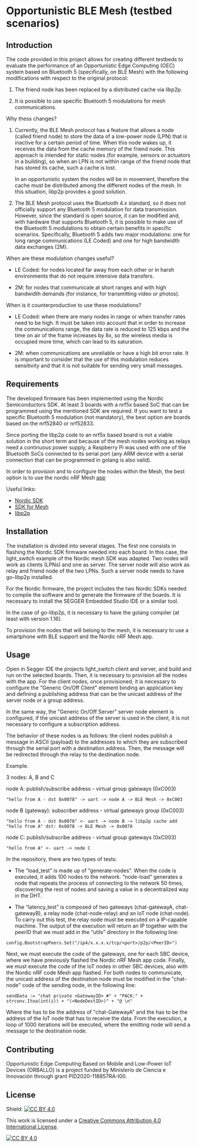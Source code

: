 # Opportunistic BLE Mesh (testbed scenarios)



## Introduction

The code provided in this project allows for creating different testbeds to evaluate the performance of an Opportunistic Edge Computing (OEC) system based on Bluetooth 5 (specifically, on BLE Mesh) with the following modifications with respect to the original protocol:

1. The friend node has been replaced by a distributed cache via libp2p.

2. It is possible to use specific Bluetooth 5 modulations for mesh communications.

Why thess changes?

1. Currently, the BLE Mesh protocol has a feature that allows a node (called friend node) to store the data of a low-power node (LPN) that is inactive for a certain period of time. When this node wakes up, it receives the data from the cache memory of the friend node. This approach is intended for static nodes (for example, sensors or actuators in a building), so when an LPN is not within range of the friend node that has stored its cache, such a cache is lost.

    In an opportunistic system the nodes will be in movement, therefore the cache must be distributed among the different nodes of the mesh. In this situation, libp2p provides a good solution.


2. The BLE Mesh protocol uses the Bluetooth 4.x standard, so it does not officially support any Bluetooth 5 modulation for data transmission. However, since the standard is open source, it can be modified and, with hardware that supports Bluetooth 5, it is possible to make use of the Bluetooth 5 modulations to obtain certain benefits in specific scenarios. Specifically, Bluetooth 5 adds two major modulations: one for long range communications (LE Coded) and one for high bandwidth data exchanges (2M).

When are these modulation changes useful?

- LE Coded: for nodes located far away from each other or in harsh environments that do not require intensive data transfers.

- 2M: for nodes that communicate at short ranges and with high bandwidth demands (for instance, for transmitting video or photos).

When is it counterproductive to use these modulations?

- LE Coded: when there are many nodes in range or when transfer rates need to be high. It must be taken into account that in order to increase the communications range, the data rate is reduced to 125 kbps and the time on air of the frame increases by 8x, so the wireless media is occupied more time, which can lead to its saturation. 

- 2M: when communications are unreliable or have a high bit error rate. It is important to consider that the use of this modulation reduces sensitivity and that it is not suitable for sending very small messages.

## Requirements

The developed firmware has been implemented using the Nordic Semiconductors SDK. At least 3 boards with a nrf5x based SoC that can be programmed using the mentioned SDK are required. If you want to test a specific Bluetooth 5 modulation (not mandatory), the best option are boards based on the nrf52840 or nrf52833.

Since porting the libp2p code to an nrf5x based board is not a viable solution in the short term and because of the mesh nodes working as relays need a continuous power supply, a Raspberry Pi was used with one of the Bluetooth SoCs connected to its serial port (any ARM device with a serial connection that can be programmed in golang is also valid).

In order to provision and to configure the nodes within the Mesh, the best option is to use the nordic nRF Mesh [app](https://play.google.com/store/apps/details?id=no.nordicsemi.android.nrfmeshprovisioner&gl=US) 

Useful links:

- [Nordic SDK](https://www.nordicsemi.com/Products/Development-software/nrf5-sdk/download)
- [SDK for Mesh](https://www.nordicsemi.com/Products/Development-software/nRF5-SDK-for-Mesh)
- [libp2p](https://github.com/libp2p/libp2p)

## Installation

The installation is divided into several stages. The first one consists in flashing the Nordic SDK firmware needed into each board. In this case, the light_switch example of the Nordic mesh SDK was adapted. Two nodes will work as clients (LPNs) and one as server. The server node will also work as relay and friend node of the two LPNs. Such a server node needs to have go-libp2p installed.

For the Nordic firmware, the project includes the two Nordic SDKs needed to compile the software and to generate the firmware of the boards. It is necessary to install the SEGGER Embedded Studio IDE or a similar tool.

In the case of go-libp2p, it is necessary to have the golang compiler (at least with version 1.16).

To provision the nodes that will belong to the mesh, it is necessary to use a smartphone with BLE support and the Nordic nRF Mesh app.


## Usage

Open in Segger IDE the projects light_switch client and server, and build and run on the selected boards. Then, it is necessary to provision all the nodes with the app. For the client nodes, once provisioned, it is necessary to configure the "Generic On/Off Client" element binding an application key and defining a publishing address that can be the unicast address of the server node or a group address.

In the same way, the "Generic On/Off Server" server node element is configured, if the unicast address of the server is used in the client, it is not necessary to configure a subscription address.

The behavior of these nodes is as follows: the client nodes publish a message in ASCII (payload) to the addresses to which they are subscribed through the serial port with a destination address. Then, the message will be redirected through the relay to the destination node.

Example.

3 nodes: A, B and C

node A: publish/subscribe address - virtual group gateways (0xC003)
```
"hello from A - dst 0x0078" -> uart -> node A -> BLE Mesh -> 0xC003 
```

node B (gateway): subscriber address - virtual gateways group (0xC003)
```
"hello from A - dst 0x0078" <- uart -> node B -> libp2p cache add "hello from A" dst: 0x0078 -> BLE Mesh -> 0x0078
```

node C: publish/subscribe address - virtual group gateways (0xC003)
```
"hello from A" <- uart -> node C
```
In the repository, there are two types of tests:

- The “load_test” is made up of “generate-nodes”. When the code is executed, it adds 100 nodes to the network. “node-load” generates a node that repeats the process of connecting to the network 50 times, discovering the rest of nodes and saving a value in a decentralized way in the DHT.

- The “latency_test” is composed of two gateways (chat-gatewayA, chat-gatewayB), a relay node (chat-node-relay) and an IoT node (chat-node). To carry out this test, the relay node must be executed on a IP-capable machine. The output of the execution will return an IP together with the peerID that we must add in the “utils” directory in the following line:

```
config.BootstrapPeers.Set("/ip4/x.x.x.x/tcp/<port>/p2p/<PeerID>")
``` 

Next, we must execute the code of the gateways, one for each SBC device, where we have previously flashed the Nordic nRF Mesh app code. Finally, we must execute the code of the IoT nodes in other SBC devices, also with the Nordic nRF code Mesh app flashed. For both nodes to communicate, the unicast address of the destination node must be modified in the "chat-node" code of the sending node, in the following line:

```
sendData := "chat private <GatewayID> #" + "PACK:" + strconv.Itoa(int(i)) + "(<NodeDestID>)" + "@ \n"
```

Where the <GatewayID> has to be the address of "chat-GatewayA" and the <NodeDestID> has to be the address of the IoT node that has to receive the data. From the execution, a loop of 1000 iterations will be executed, where the emitting node will send a message to the destination node.

## Contributing

Opportunistic Edge Computing Based on Mobile and Low-Power IoT Devices (ORBALLO) is a project funded by Ministerio de Ciencia e Innovación through grant PID2020-118857RA-I00.

## License
Shield: [![CC BY 4.0][cc-by-shield]][cc-by]

This work is licensed under a
[Creative Commons Attribution 4.0 International License][cc-by].

[![CC BY 4.0][cc-by-image]][cc-by]

[cc-by]: http://creativecommons.org/licenses/by/4.0/
[cc-by-image]: https://i.creativecommons.org/l/by/4.0/88x31.png
[cc-by-shield]: https://img.shields.io/badge/License-CC%20BY%204.0-lightgrey.svg
